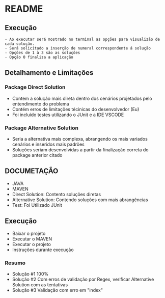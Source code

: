 # README

## Execução
```
- Ao executar será mostrado no terminal as opções para visualizão de cada solução.
- Será solicitado a inserção de numeral correspondente á solução
- Opções de 1 à 3 são as soluções
- Opção 0 finaliza a aplicação
```
## Detalhamento e Limitações
### Package Direct Solution
* Contem a solução mais direta dentro dos cenários projetados pelo entendimento do problema
* Contém erros de limitações técinicas do desenvolvedor (Eu)
* Foi incluído testes utilizando o JUnit e a IDE VSCODE

### Package Alternative Solution
* Seria a alternativa mais complexa, abrangendo os mais variados cenários e inseridos mais padrões
* Soluções seriam desenvolvidas a partir da finalização correta do package anterior citado

## DOCUMETAÇÃO

* JAVA 
* MAVEN
* Direct Solution: Contento soluções diretas
* Alternative Solution: Contendo soluções com mais abrangências
* Test: Foi Utilizado JUnit

## Execução
* Baixar o projeto
* Executar o MAVEN
* Executar o projeto
* Instruções durante execução

### Resumo

* Solução #1 100%
* Solução #2 Com erros de validação por Regex, verificar Alternative Solution com as tentativas
* Solução #3 Validação com erro em "index"
